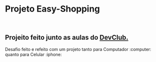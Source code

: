 
<h1>Projeto Easy-Shopping</h1>
<br>
<h2>Projeito feito junto as aulas do <a href="https://rodolfomori.com/devclub/">DevClub.</a></h2>
<p>Desafio feito e refeito com um projeto tanto para Computador :computer: quanto para Celular :iphone:</p>
